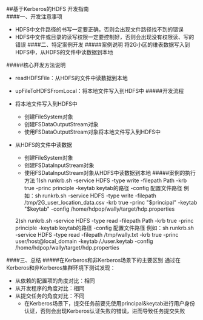 ##基于Kerberos的HDFS 开发指南  
####一、开发注意事项
*  HDFS中文件路径的书写一定要正确，否则会出现文件路径找不到的错误
*  HDFS中文件或目录的读写权限一定要控制好，否则会出现没有权限读、写的错误
####二、特定案例开发
#####案例说明
	将2G小区的维表数据写入到HDFS中，从HDFS的文件中读数据到本地

#####核心开发方法说明
* readHDFSFile：从HDFS的文件中读数据到本地
* upFileToHDFSFromLocal：将本地文件写入到HDFS中
#####开发流程
* 将本地文件写入到HDFS中
   - 创建FileSystem对象
   - 创建FSDataOutputStream对象
   - 使用FSDataOutputStream对象将本地文件写入到HDFS中
* 从HDFS的文件中读数据
   - 创建FileSystem对象
   - 创建FSDataInputStream对象 
   - 使用FSDataInputStream对象从HDFS中读数据到本地
#####案例的执行方法
 	1)sh runkrb.sh -service HDFS  -type  write  -filepath  Path  -krb true  -princ principle -keytab keytab的路径 -config 配置文件路径
	例如：sh runkrb.sh -service HDFS -type write -filepath /tmp/2G_user_location_data.csv -krb true -princ "$principal" -keytab "$keytab" -config /home/hdpop/wally/target/hdp.properties

	
	2)sh runkrb.sh -service HDFS  -type  read  -filepath  Path  -krb true   -princ principle -keytab keytab的路径  -config 配置文件路径
	例如：sh runkrb.sh -service HDFS  -type read -filepath /tmp/wally.txt   -krb true  -princ user/host@local_domain -keytab  /./user.keytab -config /home/hdpop/wally/target/hdp.properties

####三、总结
#####在Kerberos和非Kerberos场景下的主要区别
通过在Kerberos和非Kerberos集群环境下测试发现：

* 从依赖的配置项的角度对比：相同
* 从开发程序的角度对比：相同
* 从提交任务的角度对比：不同
  - 在Kerberos场景下，提交任务前要先使用principal&keytab进行用户身份认证，否则会出现Kerberos认证失败的错误，进而导致任务提交失败